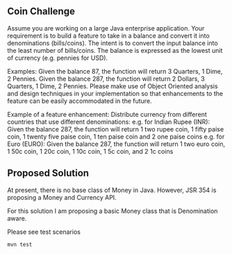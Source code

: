 ## Coin Challenge

Assume you are working on a large Java enterprise application. Your requirement is to build a feature to
take in a balance and convert it into denominations (bills/coins). The intent is to convert the input
balance into the least number of bills/coins. The balance is expressed as the lowest unit of currency (e.g.
pennies for USD).

Examples:
Given the balance 87, the function will return 3 Quarters, 1 Dime, 2 Pennies.
Given the balance 287, the function will return 2 Dollars, 3 Quarters, 1 Dime, 2 Pennies.
Please make use of Object Oriented analysis and design techniques in your implementation so that
enhancements to the feature can be easily accommodated in the future.


Example of a feature enhancement:
Distribute currency from different countries that use different denominations:
e.g. for Indian Rupee (INR): Given the balance 287, the function will return 1 two rupee coin, 1 fifty paise
coin, 1 twenty five paise coin, 1 ten paise coin and 2 one paise coins
e.g. for Euro (EURO): Given the balance 287, the function will return 1 two euro coin, 1 50c coin, 1 20c
coin, 1 10c coin, 1 5c coin, and 2 1c coins

## Proposed Solution
At present, there is no base class of Money in Java. However, JSR 354 is proposing a Money and Currency API.

For this solution I am proposing a basic Money class that is Denomination aware. 

Please see test scenarios

`mvn test `


